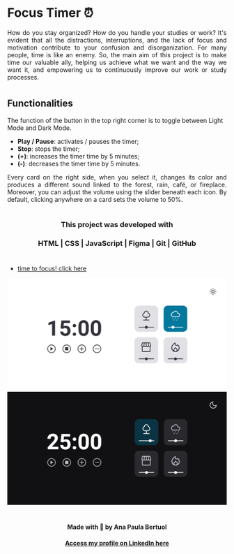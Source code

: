 # Focus Timer ⏰
  
<p align="justify"> How do you stay organized? How do you handle your studies or work? It's evident that all the distractions, interruptions, and the lack of focus and motivation contribute to your confusion and disorganization. For many people, time is like an enemy. So, the main aim of this project is to make time our valuable ally, helping us achieve what we want and the way we want it, and empowering us to continuously improve our work or study processes. </p>

#
<h2> <strong>Functionalities</strong>  </h2>

<p>The function of the button in the top right corner is to toggle between Light Mode and Dark Mode.</p>

- **Play / Pause**: activates / pauses the timer;
- **Stop**: stops the timer;
- **(+)**: increases the timer time by 5 minutes;
- **(-)**: decreases the timer time by 5 minutes.

<p align="justify"> Every card on the right side, when you select it, changes its color and produces a different sound linked to the forest, rain, café, or fireplace. Moreover, you can adjust the volume using the slider beneath each icon. By default, clicking anywhere on a card sets the volume to 50%. </p>

#

#### <h3 align="center">**This project was developed with** </strong></h3>

#### <h3 align="center">HTML | CSS | JavaScript | Figma | Git | GitHub </h3>

#

- [time to focus! click here](https://anaaaab.github.io/focus-timer)

![preview](assets/light-preview.png)
![preview](assets/dark-preview.png)
#
  
<p align="center"><strong>Made with 🤍 by Ana Paula Bertuol </strong><p>
  

#### <p align="center">[Access my profile on LinkedIn here](https://www.linkedin.com/in/ana-paula-bertuol/) <p>